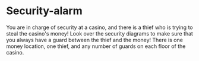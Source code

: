 # Security-alarm

You are in charge of security at a casino, and there is a thief who is trying to steal the casino's money!  Look over the security diagrams to make sure that you always have a guard between the thief and the money!
There is one money location, one thief, and any number of guards on each floor of the casino.

